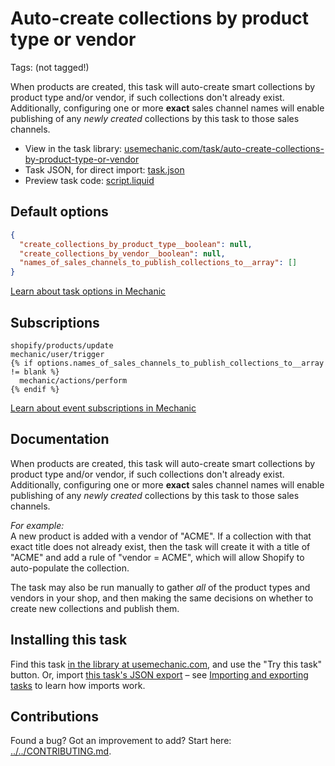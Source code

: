 # Auto-create collections by product type or vendor

Tags: (not tagged!)

When products are created, this task will auto-create smart collections by product type and/or vendor, if such collections don't already exist. Additionally, configuring one or more __exact__ sales channel names will enable publishing of any _newly created_ collections by this task to those sales channels.

* View in the task library: [usemechanic.com/task/auto-create-collections-by-product-type-or-vendor](https://usemechanic.com/task/auto-create-collections-by-product-type-or-vendor)
* Task JSON, for direct import: [task.json](../../tasks/auto-create-collections-by-product-type-or-vendor.json)
* Preview task code: [script.liquid](./script.liquid)

## Default options

```json
{
  "create_collections_by_product_type__boolean": null,
  "create_collections_by_vendor__boolean": null,
  "names_of_sales_channels_to_publish_collections_to__array": []
}
```

[Learn about task options in Mechanic](https://docs.usemechanic.com/article/471-task-options)

## Subscriptions

```liquid
shopify/products/update
mechanic/user/trigger
{% if options.names_of_sales_channels_to_publish_collections_to__array != blank %}
  mechanic/actions/perform
{% endif %}
```

[Learn about event subscriptions in Mechanic](https://docs.usemechanic.com/article/408-subscriptions)

## Documentation

When products are created, this task will auto-create smart collections by product type and/or vendor, if such collections don't already exist. Additionally, configuring one or more __exact__ sales channel names will enable publishing of any _newly created_ collections by this task to those sales channels.

_For example:_  
A new product is added with a vendor of "ACME". If a collection with that exact title does not already exist, then the task will create it with a title of "ACME" and add a rule of "vendor = ACME", which will allow Shopify to auto-populate the collection.

The task may also be run manually to gather _all_ of the product types and vendors in your shop, and then making the same decisions on whether to create new collections and publish them.

## Installing this task

Find this task [in the library at usemechanic.com](https://usemechanic.com/task/auto-create-collections-by-product-type-or-vendor), and use the "Try this task" button. Or, import [this task's JSON export](../../tasks/auto-create-collections-by-product-type-or-vendor.json) – see [Importing and exporting tasks](https://docs.usemechanic.com/article/505-importing-and-exporting-tasks) to learn how imports work.

## Contributions

Found a bug? Got an improvement to add? Start here: [../../CONTRIBUTING.md](../../CONTRIBUTING.md).

